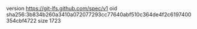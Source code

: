 version https://git-lfs.github.com/spec/v1
oid sha256:3b834b260a3410a072077293cc77640abf510c364de4f2c6197400354cbf4722
size 1723
